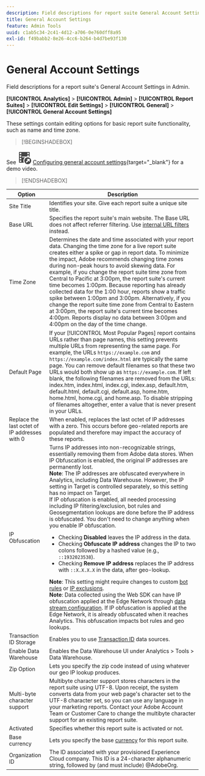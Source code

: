 ```yaml
---
description: Field descriptions for report suite General Account Settings in Admin.
title: General Account Settings
feature: Admin Tools
uuid: c1ab5c34-2c41-4d12-a706-0e760dff8a95
exl-id: f49babb2-8e26-4cc6-b264-b4d7be93f130
---
```

# General Account Settings

Field descriptions for a report suite's General Account Settings in Admin.

**[!UICONTROL Analytics]** > **[!UICONTROL Admin]** > **[!UICONTROL Report Suites]** > **[!UICONTROL Edit Settings]** > **[!UICONTROL General]** > **[!UICONTROL General Account Settings]**

These settings contain editing options for basic report suite functionality, such as name and time zone.


>[!BEGINSHADEBOX]

See ![VideoCheckedOut](/help/assets/icons/VideoCheckedOut.svg) [Configuring general account settings](https://video.tv.adobe.com/v/332330/?quality=12&learn=on){target="_blank"} for a demo video.

>[!ENDSHADEBOX]

| Option | Description |
|--- |--- |
|Site Title|Identifies your site. Give each report suite a unique site title.|
|Base URL|Specifies the report suite's main website. The Base URL does not affect referrer filtering. Use [internal URL filters](/help/admin/tools/c-manage-report-suites/c-edit-report-suites/general/internal-url-filter-admin.md) instead.|
|Time Zone|Determines the date and time associated with your report data.  Changing the time zone for a live report suite creates either a spike or gap in report data. To minimize the impact, Adobe recommends changing time zones during non-peak hours to avoid skewing data.  For example, if you change the report suite time zone from Central to Pacific at 3:00pm, the report suite's current time becomes 1:00pm. Because reporting has already collected data for the 1:00 hour, reports show a traffic spike between 1:00pm and 3:00pm.  Alternatively, if you change the report suite time zone from Central to Eastern at 3:00pm, the report suite's current time becomes 4:00pm. Reports display no data between 3:00pm and 4:00pm on the day of the time change.|
|Default Page|If your [!UICONTROL Most Popular Pages] report contains URLs rather than page names, this setting prevents multiple URLs from representing the same page. For example, the URLs `https://example.com` and `https://example.com/index.html` are typically the same page. You can remove default filenames so that these two URLs would both show up as `https://example.com`.  If left blank, the following filenames are removed from the URLs:  index.htm, index.html, index.cgi, index.asp, default.htm, default.html, default.cgi, default.asp, home.htm, home.html, home.cgi, and home.asp.  To disable stripping of filenames altogether, enter a value that is never present in your URLs.|
| Replace the last octet of IP addresses with 0 | When enabled, replaces the last octet of IP addresses with a zero. This occurs before geo-related reports are populated and therefore may impact the accuracy of these reports. |
| IP Obfuscation | Turns IP addresses into non-recognizable strings, essentially removing them from Adobe data stores. When IP Obfuscation is enabled, the original IP addresses are permanently lost. <br> **Note**: The IP addresses are obfuscated everywhere in Analytics, including Data Warehouse. However, the IP setting in Target is controlled separately, so this setting has no impact on Target.<br> If IP obfuscation is enabled, all needed processing including IP filtering/exclusion, bot rules and Geosegmentation lookups are done before the IP address is obfuscated. You don't need to change anything when you enable IP obfuscation.<ul><li>Checking **Disabled** leaves the IP address in the data.</li><li>Checking **Obfuscate IP address** changes the IP to two colons followed by a hashed value (e.g., `::1932023538`).</li><li>Checking **Remove IP address** replaces the IP address with `::X.X.X.X` in the data, after geo-lookup.</li></ul>**Note**: This setting might require changes to custom [bot rules](/help/admin/tools/c-manage-report-suites/c-edit-report-suites/general/bot-removal/bot-rules.md) or [IP exclusions](/help/admin/tools/exclude-ip.md).<br> **Note**: Data collected using the Web SDK can have IP obfuscation applied at the Edge Network through [data stream configuration](https://experienceleague.adobe.com/docs/experience-platform/datastreams/configure.html#@advanced-options). If IP obfuscation is applied at the Edge Network, it is already obfuscated when it reaches Analytics. This obfuscation impacts bot rules and geo lookups. |
| Transaction ID Storage | Enables you to use [Transaction ID](/help/import/data-sources/transactionid.md) data sources. |
| Enable Data Warehouse | Enables the Data Warehouse UI under Analytics > Tools > Data Warehouse. |
| Zip Option | Lets you specify the zip code instead of using whatever our geo IP lookup produces. |
| Multi-byte character support | Multibyte character support stores characters in the report suite using UTF-8. Upon receipt, the system converts data from your web page's character set to the UTF-8 character set, so you can use any language in your marketing reports. Contact your Adobe Account Team or Customer Care to change the multibyte character support for an existing report suite. |
| Activated | Specifies whether this report suite is activated or not. |
| Base currency | Lets you specify the base [currency](/help/implement/vars/config-vars/currencycode.md) for this report suite. |
| Organization ID | The ID associated with your provisioned Experience Cloud company. This ID is a 24-character alphanumeric string, followed by (and must include) @AdobeOrg. |
